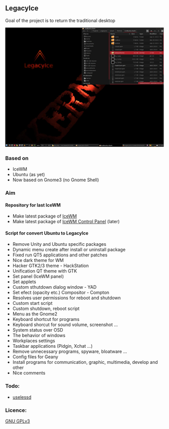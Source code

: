 ## LegacyIce
Goal of the project is to return the traditional desktop

![IceWM desktop](auxiliary_files/screenshot2.jpg)

### Based on
* IceWM
* Ubuntu (as yet)
* Now based on Gnome3 (no Gnome Shell)

### Aim

#### Repository for last IceWM
* Make latest package of [IceWM](https://github.com/bbidulock/icewm)
* Make latest package of [IceWM Control Panel](http://sourceforge.net/projects/icesoundmanager/) (later)

#### Script for convert Ubuntu to LegacyIce
* Remove Unity and Ubuntu specific packages
* Dynamic menu create after install or uninstall package
* Fixed run QT5 applications and other patches
* Nice dark theme for WM
* Hacker GTK2/3 theme - HackStation
* Unification QT theme with GTK
* Set panel (IceWM panel)
* Set applets
* Custom sthutdown dialog window - YAD
* Set efect (opacity etc.) Compositor - Compton
* Resolves user permissions for reboot and shutdown
* Custom start script
* Custom shutdown, reboot script
* Menu as the Gnome2
* Keyboard shortcut for programs
* Keyboard shorcut for sound volume, screenshot ...
* System status over OSD
* The behavior of windows
* Workplaces settings
* Taskbar applications (Pidgin, Xchat ...)
* Remove unnecessary programs, spyware, bloatware ...
* Config files for Geany
* Install programs for communication, graphic, multimedia, develop and other
* Nice comments

### Todo:
* [uselessd](http://uselessd.darknedgy.net/)

### Licence:
[GNU GPLv3](http://www.gnu.org/licenses/gpl-3.0.html)

